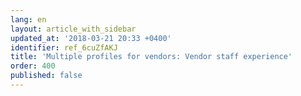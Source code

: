 ```yaml
---
lang: en
layout: article_with_sidebar
updated_at: '2018-03-21 20:33 +0400'
identifier: ref_6cuZfAKJ
title: 'Multiple profiles for vendors: Vendor staff experience'
order: 400
published: false
---
```

